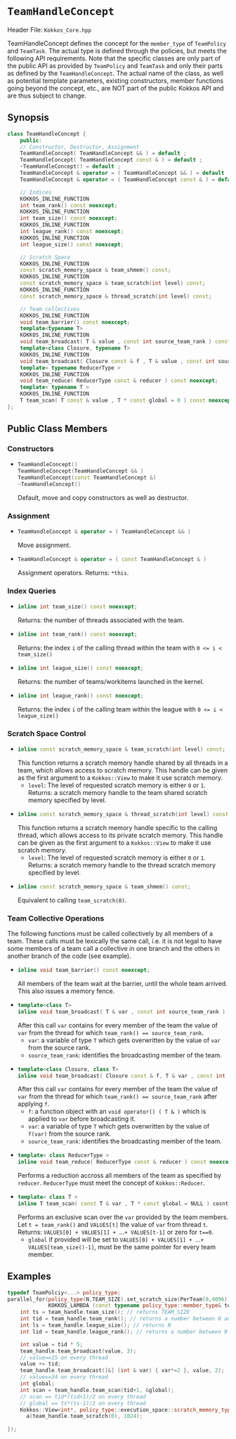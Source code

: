 # `TeamHandleConcept`

Header File: `Kokkos_Core.hpp`

TeamHandleConcept defines the concept for the `member_type` of `TeamPolicy` and `TeamTask`.
The actual type is defined through the policies, but meets the following API requirements.
Note that the specific classes are only part of the public API as provided by `TeamPolicy` and 
`TeamTask` and only their parts as defined by the `TeamHandleConcept`. 
The actual name of the class, as well as potential template parameters, existing
constructors, member functions going beyond the concept, etc., are NOT part of the public Kokkos API
and are thus subject to change. 

## Synopsis 
```c++
class TeamHandleConcept {
    public:
    // Constructor, Destructor, Assignment
    TeamHandleConcept( TeamHandleConcept && ) = default ;
    TeamHandleConcept( TeamHandleConcept const & ) = default ;
    ~TeamHandleConcept() = default ;
    TeamHandleConcept & operator = ( TeamHandleConcept && ) = default ;
    TeamHandleConcept & operator = ( TeamHandleConcept const & ) = default ;

    // Indices
    KOKKOS_INLINE_FUNCTION
    int team_rank() const noexcept;
    KOKKOS_INLINE_FUNCTION
    int team_size() const noexcept;
    KOKKOS_INLINE_FUNCTION
    int league_rank() const noexcept;
    KOKKOS_INLINE_FUNCTION
    int league_size() const noexcept;

    // Scratch Space
    KOKKOS_INLINE_FUNCTION
    const scratch_memory_space & team_shmem() const;
    KOKKOS_INLINE_FUNCTION
    const scratch_memory_space & team_scratch(int level) const;
    KOKKOS_INLINE_FUNCTION
    const scratch_memory_space & thread_scratch(int level) const;

    // Team collectives
    KOKKOS_INLINE_FUNCTION 
    void team_barrier() const noexcept;
    template<typename T>
    KOKKOS_INLINE_FUNCTION
    void team_broadcast( T & value , const int source_team_rank ) const noexcept;
    template<class Closure, typename T>
    KOKKOS_INLINE_FUNCTION
    void team_broadcast( Closure const & f , T & value , const int source_team_rank) const noexcept;
    template< typename ReducerType >
    KOKKOS_INLINE_FUNCTION
    void team_reduce( ReducerType const & reducer ) const noexcept;
    template< typename T >
    KOKKOS_INLINE_FUNCTION
    T team_scan( T const & value , T * const global = 0 ) const noexcept;
};
```

## Public Class Members

### Constructors
 
  * ```c++
    TeamHandleConcept()
    TeamHandleConcept(TeamHandleConcept && )
    TeamHandleConcept(const TeamHandleConcept &)
    ~TeamHandleConcept()
    ``` 
    Default, move and copy constructors as well as destructor. 

### Assignment
  * ```c++
    TeamHandleConcept & operator = ( TeamHandleConcept && )
    ```
    Move assignment.
  * ```c++
    TeamHandleConcept & operator = ( const TeamHandleConcept & )
    ```
    Assignment operators.
    Returns: `*this`.

### Index Queries
  * ```c++
    inline int team_size() const noexcept;
    ```
    Returns: the number of threads associated with the team. 
  * ```c++
    inline int team_rank() const noexcept;
    ```
    Returns: the index `i` of the calling thread within the team with `0 <= i < team_size()`
  * ```c++
    inline int league_size() const noexcept;
    ```
    Returns: the number of teams/workitems launched in the kernel. 
  * ```c++
    inline int league_rank() const noexcept;
    ```
    Returns: the index `i` of the calling team within the league with `0 <= i < league_size()`
    
### Scratch Space Control
  * ```c++
    inline const scratch_memory_space & team_scratch(int level) const;
    ```
    This function returns a scratch memory handle shared by all threads in a team, 
    which allows access to scratch memory. This handle can be given as the first 
    argument to a `Kokkos::View` to make it use scratch memory. 
    * `level`: The level of requested scratch memory is either `0` or `1`. 
    Returns: a scratch memory handle to the team shared scratch memory specified by level. 
  * ```c++
    inline const scratch_memory_space & thread_scratch(int level) const;
    ```
    This function returns a scratch memory handle specific to the calling thread, 
    which allows access to its private scratch memory. 
    This handle can be given as the first argument to a `Kokkos::View` to make it use 
    scratch memory. 
    * `level`: The level of requested scratch memory is either `0` or `1`. 
    Returns: a scratch memory handle to the thread scratch memory specified by level. 
  * ```c++
    inline const scratch_memory_space & team_shmem() const;
    ```
    Equivalent to calling `team_scratch(0)`.

### Team Collective Operations
  The following functions must be called collectively by all members of a team. These
  calls must be lexically the same call, i.e. it is not legal to have some members of a team
  call a collective in one branch and the others in another branch of the code (see example).

  * ```c++
    inline void team_barrier() const noexcept;
    ```
    All members of the team wait at the barrier, until the whole team arrived. This also issues
    a memory fence. 
  * ```c++
    template<class T>
    inline void team_broadcast( T & var , const int source_team_rank ) const noexcept;
    ```
    After this call `var` contains for every member of the team the value of `var` from the thread
    for which `team_rank() == source_team_rank`.   
    * `var`: a variable of type `T` which gets overwritten by the value of `var` from the source rank. 
    * `source_team_rank`: identifies the broadcasting member of the team. 
  * ```c++
    template<class Closure, class T>
    inline void team_broadcast( Closure const & f, T & var , const int source_team_rank ) const noexcept;
    ```
    After this call `var` contains for every member of the team the value of `var` from the thread
    for which `team_rank() == source_team_rank` after applying `f`.
    * `f`: a function object with an `void operator() ( T & )` which is applied to `var` before broadcasting it.
    * `var`: a variable of type `T` which gets overwritten by the value of `f(var)` from the source rank. 
    * `source_team_rank`: identifies the broadcasting member of the team. 
  * ```c++
    template< class ReducerType > 
    inline void team_reduce( ReducerType const & reducer ) const noexcept;
    ```
    Performs a reduction accross all members of the team as specified by `reducer`. 
    `ReducerType` must meet the concept of `Kokkos::Reducer`. 
  * ```c++
    template< class T >
    inline T team_scan( const T & var , T * const global = NULL ) cosnt noexcept;
    ```
    Performs an exclusive scan over the `var` provided by the team members. 
    Let `t = team_rank()` and `VALUES[t]` the value of `var` from thread `t`. 
    Returns: `VALUES[0] + VALUES[1] + `...`+ VALUES[t-1]` or zero for `t==0`.
    * `global` if provided will be set to `VALUES[0] + VALUES[1] + `...`+ VALUES[team_size()-1]`, must be the same 
    pointer for every team member. 

## Examples

```c++
typedef TeamPolciy<...> policy_type;
parallel_for(policy_type(N,TEAM_SIZE).set_scratch_size(PerTeam(0,4096)), 
             KOKKOS_LAMBDA (const typename policy_type::member_type& team_handle) {
    int ts = team_handle.team_size(); // returns TEAM_SIZE
    int tid = team_handle.team_rank(); // returns a number between 0 and TEAM_SIZE
    int ls = team_handle.league_size(); // returns N
    int lid = team_handle.league_rank(); // returns a number between 0 and N

    int value = tid * 5;
    team_handle.team_broadcast(value, 3); 
    // value==15 on every thread
    value += tid;
    team_handle.team_broadcast([&] (int & var) { var*=2 }, value, 2); 
    // value==34 on every thread
    int global; 
    int scan = team_handle.team_scan(tid+1, &global);
    // scan == tid*(tid+1)/2 on every thread
    // global == ts*(ts-1)/2 on every thread
    Kokkos::View<int*, policy_type::execution_space::scratch_memory_type> 
      a(team_handle.team_scratch(0), 1024); 
    
});
```
